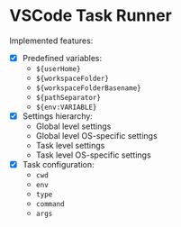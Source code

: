 # VSCode Task Runner

Implemented features:

- [x] Predefined variables:
  - `${userHome}`
  - `${workspaceFolder}`
  - `${workspaceFolderBasename}`
  - `${pathSeparator}`
  - `${env:VARIABLE}`
- [x] Settings hierarchy:
  - Global level settings
  - Global level OS-specific settings
  - Task level settings
  - Task level OS-specific settings
- [x] Task configuration:
  - `cwd`
  - `env`
  - `type`
  - `command`
  - `args`
